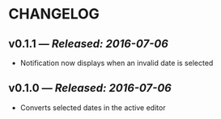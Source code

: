 # CHANGELOG

## **v0.1.1** &mdash; *Released: 2016-07-06*

* Notification now displays when an invalid date is selected

## **v0.1.0** &mdash; *Released: 2016-07-06*

* Converts selected dates in the active editor
